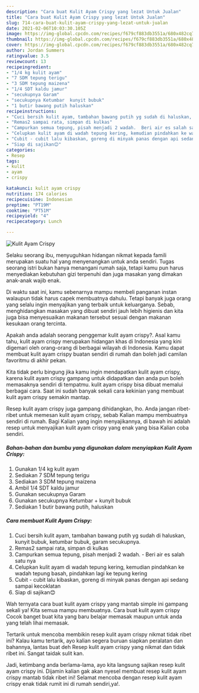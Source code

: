 ```yaml
---
description: "Cara buat Kulit Ayam Crispy yang lezat Untuk Jualan"
title: "Cara buat Kulit Ayam Crispy yang lezat Untuk Jualan"
slug: 714-cara-buat-kulit-ayam-crispy-yang-lezat-untuk-jualan
date: 2021-02-06T10:03:30.105Z
image: https://img-global.cpcdn.com/recipes/f679cf883db3551a/680x482cq70/kulit-ayam-crispy-foto-resep-utama.jpg
thumbnail: https://img-global.cpcdn.com/recipes/f679cf883db3551a/680x482cq70/kulit-ayam-crispy-foto-resep-utama.jpg
cover: https://img-global.cpcdn.com/recipes/f679cf883db3551a/680x482cq70/kulit-ayam-crispy-foto-resep-utama.jpg
author: Jordan Summers
ratingvalue: 3.5
reviewcount: 13
recipeingredient:
- "1/4 kg kulit ayam"
- "7 SDM tepung terigu"
- "3 SDM tepung maizena"
- "1/4 SDT kaldu jamur"
- "secukupnya Garam"
- "secukupnya Ketumbar  kunyit bubuk"
- "1 butir bawang putih haluskan"
recipeinstructions:
- "Cuci bersih kulit ayam, tambahan bawang putih yg sudah di haluskan, kunyit bubuk, ketumbar bubuk, garam secukupnya."
- "Remas2 sampai rata, simpan di kulkas"
- "Campurkan semua tepung, pisah menjadi 2 wadah.  Beri air es salah satu nya"
- "Celupkan kulit ayam di wadah tepung kering, kemudian pindahkan ke wadah tepung basah, pindahkan lagi ke tepung kering"
- "Cubit - cubit lalu kibaskan, goreng di minyak panas dengan api sedang sampai kecoklatan"
- "Siap di sajikan😊"
categories:
- Resep
tags:
- kulit
- ayam
- crispy

katakunci: kulit ayam crispy 
nutrition: 174 calories
recipecuisine: Indonesian
preptime: "PT19M"
cooktime: "PT51M"
recipeyield: "4"
recipecategory: Lunch

---
```



![Kulit Ayam Crispy](https://img-global.cpcdn.com/recipes/f679cf883db3551a/680x482cq70/kulit-ayam-crispy-foto-resep-utama.jpg)

Selaku seorang ibu, menyuguhkan hidangan nikmat kepada famili merupakan suatu hal yang menyenangkan untuk anda sendiri. Tugas seorang istri bukan hanya menangani rumah saja, tetapi kamu pun harus menyediakan kebutuhan gizi terpenuhi dan juga masakan yang dimakan anak-anak wajib enak.

Di waktu  saat ini, kamu sebenarnya mampu membeli panganan instan walaupun tidak harus capek membuatnya dahulu. Tetapi banyak juga orang yang selalu ingin menyajikan yang terbaik untuk keluarganya. Sebab, menghidangkan masakan yang dibuat sendiri jauh lebih higienis dan kita juga bisa menyesuaikan makanan tersebut sesuai dengan makanan kesukaan orang tercinta. 



Apakah anda adalah seorang penggemar kulit ayam crispy?. Asal kamu tahu, kulit ayam crispy merupakan hidangan khas di Indonesia yang kini digemari oleh orang-orang di berbagai wilayah di Indonesia. Kamu dapat membuat kulit ayam crispy buatan sendiri di rumah dan boleh jadi camilan favoritmu di akhir pekan.

Kita tidak perlu bingung jika kamu ingin mendapatkan kulit ayam crispy, karena kulit ayam crispy gampang untuk didapatkan dan anda pun boleh memasaknya sendiri di tempatmu. kulit ayam crispy bisa dibuat memalui berbagai cara. Saat ini sudah banyak sekali cara kekinian yang membuat kulit ayam crispy semakin mantap.

Resep kulit ayam crispy juga gampang dihidangkan, lho. Anda jangan ribet-ribet untuk memesan kulit ayam crispy, sebab Kalian mampu membuatnya sendiri di rumah. Bagi Kalian yang ingin menyajikannya, di bawah ini adalah resep untuk menyajikan kulit ayam crispy yang enak yang bisa Kalian coba sendiri.

<!--inarticleads1-->

##### Bahan-bahan dan bumbu yang digunakan dalam menyiapkan Kulit Ayam Crispy:

1. Gunakan 1/4 kg kulit ayam
1. Sediakan 7 SDM tepung terigu
1. Sediakan 3 SDM tepung maizena
1. Ambil 1/4 SDT kaldu jamur
1. Gunakan secukupnya Garam
1. Gunakan secukupnya Ketumbar + kunyit bubuk
1. Sediakan 1 butir bawang putih, haluskan




<!--inarticleads2-->

##### Cara membuat Kulit Ayam Crispy:

1. Cuci bersih kulit ayam, tambahan bawang putih yg sudah di haluskan, kunyit bubuk, ketumbar bubuk, garam secukupnya.
1. Remas2 sampai rata, simpan di kulkas
1. Campurkan semua tepung, pisah menjadi 2 wadah.  - Beri air es salah satu nya
1. Celupkan kulit ayam di wadah tepung kering, kemudian pindahkan ke wadah tepung basah, pindahkan lagi ke tepung kering
1. Cubit - cubit lalu kibaskan, goreng di minyak panas dengan api sedang sampai kecoklatan
1. Siap di sajikan😊




Wah ternyata cara buat kulit ayam crispy yang mantab simple ini gampang sekali ya! Kita semua mampu membuatnya. Cara buat kulit ayam crispy Cocok banget buat kita yang baru belajar memasak maupun untuk anda yang telah lihai memasak.

Tertarik untuk mencoba membikin resep kulit ayam crispy nikmat tidak ribet ini? Kalau kamu tertarik, ayo kalian segera buruan siapkan peralatan dan bahannya, lantas buat deh Resep kulit ayam crispy yang nikmat dan tidak ribet ini. Sangat taidak sulit kan. 

Jadi, ketimbang anda berlama-lama, ayo kita langsung sajikan resep kulit ayam crispy ini. Dijamin kalian gak akan nyesel membuat resep kulit ayam crispy mantab tidak ribet ini! Selamat mencoba dengan resep kulit ayam crispy enak tidak rumit ini di rumah sendiri,ya!.

